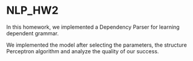 # NLP_HW2

In this homework, we implemented a Dependency Parser for learning dependent grammar.

We implemented the model after selecting the parameters, the structure Perceptron algorithm and analyze the quality of our success.
